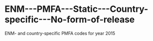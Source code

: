 # ENM---PMFA---Static---Country-specific---No-form-of-release
ENM- and country-specific PMFA codes for year 2015
